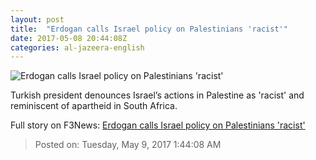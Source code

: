 ```yaml
---
layout: post
title:  "Erdogan calls Israel policy on Palestinians 'racist'"
date: 2017-05-08 20:44:08Z
categories: al-jazeera-english
---
```


![Erdogan calls Israel policy on Palestinians 'racist'](http://www.aljazeera.com/mritems/Images/2017/5/8/3652507e53914a519729fe8370c29cf0_18.jpg)

Turkish president denounces Israel’s actions in Palestine as 'racist' and reminiscent of apartheid in South Africa.


Full story on F3News: [Erdogan calls Israel policy on Palestinians 'racist'](http://www.f3nws.com/n/rgWntC)

> Posted on: Tuesday, May 9, 2017 1:44:08 AM
